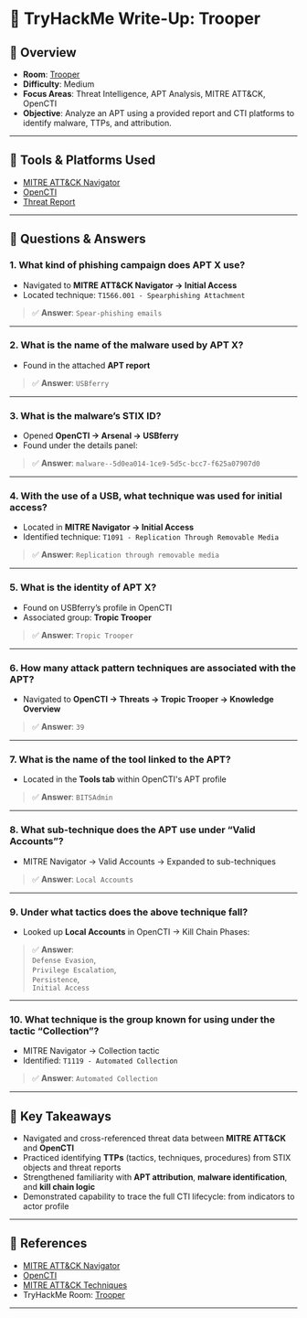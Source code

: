 # 🧠 TryHackMe Write-Up: Trooper

## 📄 Overview

- **Room**: [Trooper](https://tryhackme.com/room/trooper)
- **Difficulty**: Medium
- **Focus Areas**: Threat Intelligence, APT Analysis, MITRE ATT&CK, OpenCTI
- **Objective**: Analyze an APT using a provided report and CTI platforms to identify malware, TTPs, and attribution.

---

## 🧪 Tools & Platforms Used

- [MITRE ATT&CK Navigator](https://mitre-attack.github.io/attack-navigator/)
- [OpenCTI](https://www.opencti.io/)
- [Threat Report](https://www.trendmicro.com/en_th/research/18/c/tropic-trooper-new-strategy.html)
---

## 📌 Questions & Answers

### 1. **What kind of phishing campaign does APT X use?**
- Navigated to **MITRE ATT&CK Navigator → Initial Access**
- Located technique: `T1566.001 - Spearphishing Attachment`

> ✅ **Answer**: `Spear-phishing emails`

---

### 2. **What is the name of the malware used by APT X?**
- Found in the attached **APT report**

> ✅ **Answer**: `USBferry`

---

### 3. **What is the malware’s STIX ID?**
- Opened **OpenCTI → Arsenal → USBferry**
- Found under the details panel:

> ✅ **Answer**: `malware--5d0ea014-1ce9-5d5c-bcc7-f625a07907d0`

---

### 4. **With the use of a USB, what technique was used for initial access?**
- Located in **MITRE Navigator → Initial Access**
- Identified technique: `T1091 - Replication Through Removable Media`

> ✅ **Answer**: `Replication through removable media`

---

### 5. **What is the identity of APT X?**
- Found on USBferry’s profile in OpenCTI
- Associated group: **Tropic Trooper**

> ✅ **Answer**: `Tropic Trooper`

---

### 6. **How many attack pattern techniques are associated with the APT?**
- Navigated to **OpenCTI → Threats → Tropic Trooper → Knowledge Overview**

> ✅ **Answer**: `39`

---

### 7. **What is the name of the tool linked to the APT?**
- Located in the **Tools tab** within OpenCTI's APT profile

> ✅ **Answer**: `BITSAdmin`

---

### 8. **What sub-technique does the APT use under “Valid Accounts”?**
- MITRE Navigator → Valid Accounts → Expanded to sub-techniques

> ✅ **Answer**: `Local Accounts`

---

### 9. **Under what tactics does the above technique fall?**
- Looked up **Local Accounts** in OpenCTI → Kill Chain Phases:

> ✅ **Answer**:  
`Defense Evasion`,  
`Privilege Escalation`,  
`Persistence`,  
`Initial Access`

---

### 10. **What technique is the group known for using under the tactic “Collection”?**
- MITRE Navigator → Collection tactic
- Identified: `T1119 - Automated Collection`

> ✅ **Answer**: `Automated Collection`

---

## 🧠 Key Takeaways

- Navigated and cross-referenced threat data between **MITRE ATT&CK** and **OpenCTI**
- Practiced identifying **TTPs** (tactics, techniques, procedures) from STIX objects and threat reports
- Strengthened familiarity with **APT attribution**, **malware identification**, and **kill chain logic**
- Demonstrated capability to trace the full CTI lifecycle: from indicators to actor profile

---

## 🔗 References

- [MITRE ATT&CK Navigator](https://mitre-attack.github.io/attack-navigator/)
- [OpenCTI](https://www.opencti.io/)
- [MITRE ATT&CK Techniques](https://attack.mitre.org/)
- TryHackMe Room: [Trooper](https://tryhackme.com/room/trooper)

---


